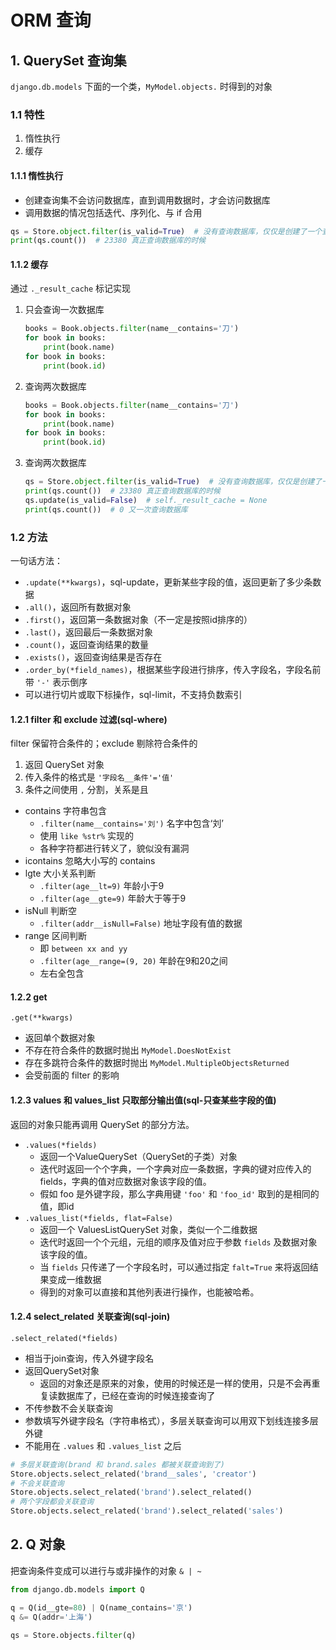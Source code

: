 # ORM 查询

## 1. QuerySet 查询集

`django.db.models` 下面的一个类，`MyModel.objects.` 时得到的对象

### 1.1 特性

1. 惰性执行
2. 缓存

#### 1.1.1 惰性执行
- 创建查询集不会访问数据库，直到调用数据时，才会访问数据库
- 调用数据的情况包括迭代、序列化、与 if 合用

```py
qs = Store.object.filter(is_valid=True)  # 没有查询数据库，仅仅是创建了一个查询集
print(qs.count())  # 23380 真正查询数据库的时候
``` 

#### 1.1.2 缓存

通过 `._result_cache` 标记实现

1. 只会查询一次数据库
    ```py
    books = Book.objects.filter(name__contains='刀')
    for book in books:
        print(book.name)
    for book in books:
        print(book.id)
    ```
2. 查询两次数据库
    ```py
    books = Book.objects.filter(name__contains='刀')
    for book in books:
        print(book.name)
    for book in books:
        print(book.id)
    ```
3. 查询两次数据库
    ```py
    qs = Store.object.filter(is_valid=True)  # 没有查询数据库，仅仅是创建了一个查询集
    print(qs.count())  # 23380 真正查询数据库的时候
    qs.update(is_valid=False)  # self._result_cache = None
    print(qs.count())  # 0 又一次查询数据库
    ```

### 1.2 方法

一句话方法：

- `.update(**kwargs)`，sql-update，更新某些字段的值，返回更新了多少条数据
- `.all()`，返回所有数据对象
- `.first()`，返回第一条数据对象（不一定是按照id排序的）
- `.last()`，返回最后一条数据对象
- `.count()`，返回查询结果的数量
- `.exists()`，返回查询结果是否存在
- `.order_by(*field_names)`，根据某些字段进行排序，传入字段名，字段名前带 `'-'` 表示倒序
- 可以进行切片或取下标操作，sql-limit，不支持负数索引

#### 1.2.1 filter 和 exclude 过滤(sql-where)

filter 保留符合条件的；exclude 剔除符合条件的

1. 返回 QuerySet 对象
2. 传入条件的格式是 `'字段名__条件'='值'`
3. 条件之间使用 `,` 分割，关系是且

- contains 字符串包含
  - `.filter(name__contains='刘')` 名字中包含‘刘’
  - 使用 `like %str%` 实现的
  - 各种字符都进行转义了，貌似没有漏洞
- icontains 忽略大小写的 contains
- lgte 大小关系判断
  - `.filter(age__lt=9)` 年龄小于9
  - `.filter(age__gte=9)` 年龄大于等于9
- isNull 判断空
  - `.filter(addr__isNull=False)` 地址字段有值的数据
- range 区间判断
  - 即 `between xx and yy`
  - `.filter(age__range=(9, 20)` 年龄在9和20之间
  - 左右全包含

#### 1.2.2 get

`.get(**kwargs)`

- 返回单个数据对象
- 不存在符合条件的数据时抛出 `MyModel.DoesNotExist`
- 存在多跳符合条件的数据时抛出 `MyModel.MultipleObjectsReturned`
- 会受前面的 filter 的影响

#### 1.2.3 values 和 values_list 只取部分输出值(sql-只查某些字段的值)

返回的对象只能再调用 QuerySet 的部分方法。

- `.values(*fields)` 
  - 返回一个ValueQuerySet（QuerySet的子类）对象
  - 迭代时返回一个个字典，一个字典对应一条数据，字典的键对应传入的 fields，字典的值对应数据对象该字段的值。
  - 假如 foo 是外键字段，那么字典用键 `'foo'` 和 `'foo_id'` 取到的是相同的值，即id
- `.values_list(*fields, flat=False)` 
  - 返回一个 ValuesListQuerySet 对象，类似一个二维数据
  - 迭代时返回一个个元组，元组的顺序及值对应于参数 `fields` 及数据对象该字段的值。
  - 当 `fields` 只传递了一个字段名时，可以通过指定 `falt=True` 来将返回结果变成一维数据
  - 得到的对象可以直接和其他列表进行操作，也能被哈希。

#### 1.2.4 select_related 关联查询(sql-join)

`.select_related(*fields)`

- 相当于join查询，传入外键字段名
- 返回QuerySet对象
  - 返回的对象还是原来的对象，使用的时候还是一样的使用，只是不会再重复读数据库了，已经在查询的时候连接查询了
- 不传参数不会关联查询
- 参数填写外键字段名（字符串格式），多层关联查询可以用双下划线连接多层外键
- 不能用在 `.values` 和 `.values_list` 之后

```py
# 多层关联查询(brand 和 brand.sales 都被关联查询到了)
Store.objects.select_related('brand__sales', 'creator')
# 不会关联查询
Store.objects.select_related('brand').select_related()
# 两个字段都会关联查询
Store.objects.select_related('brand').select_related('sales')
```

## 2. Q 对象

把查询条件变成可以进行与或非操作的对象 `& | ~`

```py
from django.db.models import Q

q = Q(id__gte=80) | Q(name_contains='京')
q &= Q(addr='上海')

qs = Store.objects.filter(q)
```

